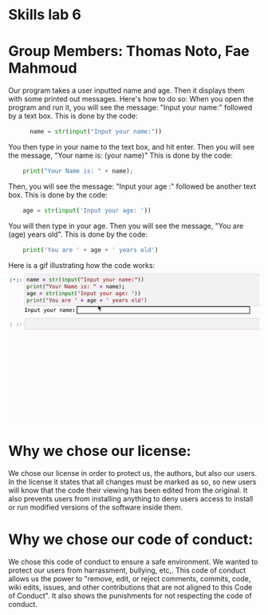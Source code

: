 # Skills lab 6
# Group Members: Thomas Noto, Fae Mahmoud
Our program takes a user inputted name and age. Then it displays them with some printed out messages.
Here's how to do so:
  When you open the program and run it, you will see the message: "Input your name:" followed by a text box.
  This is done by the code:
  ```python
        name = str(input("Input your name:"))
  ```
  You then type in your name to the text box, and hit enter.
  Then you will see the message, "Your name is: (your name)" 
  This is done by the code:
  ``` python
      print("Your Name is: " + name);
  ```
  Then, you will see the message: "Input your age :" followed be another text box.
  This is done by the code:
  ``` python
      age = str(input('Input your age: '))
  ```
  You will then type in your age.
  Then you will see the message, "You are (age) years old".
  This is done by the code: 
  ``` python
      print('You are ' + age + ' years old')
  ```
Here is a gif illustrating how the code works:
![our-gif](https://github.com/Fae212/hello-word/blob/main/epic_gif.gif)


# Why we chose our license:
  We chose our license in order to protect us, the authors, but also our users. In the license it states that all changes must be marked as so, so new users will know that the code their viewing has been edited from the original. It also prevents users from installing anything to deny users access to install or run modified versions of the software inside them.


# Why we chose our code of conduct:
  We chose this code of conduct to ensure a safe environment. We wanted to protect our users from harrassment, bullying, etc,. This code of conduct allows us the power to "remove, edit, or reject comments, commits, code, wiki edits, issues, and other contributions that are not aligned to this Code of Conduct". It also shows the punishments for not respecting the code of conduct.


